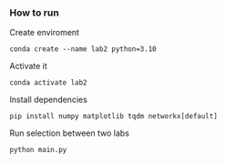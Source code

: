 ### How to run

Create enviroment
```
conda create --name lab2 python=3.10
```

Activate it 
```
conda activate lab2
````

Install dependencies
```
pip install numpy matplotlib tqdm networkx[default]
```

Run selection between two labs 
```
python main.py
```
